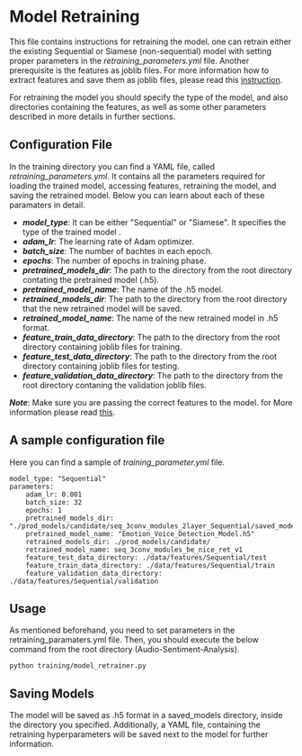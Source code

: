 # Model Retraining

This file contains instructions for retraining the model. one can retrain either the existing Sequential or Siamese (non-sequential) model with setting proper parameters in the _retraining_parameters.yml_ file.
Another prerequisite is the features as joblib files. For more information how to extract features and save them as joblib files, please read this [instruction](/docs/feature_Extraction.md).

For retraining the model you should specify the type of the model, and also directories containing the features, as well as some other parameters described in more details in further sections.


## Configuration File

In the training directory you can find a YAML file, called _retraining_parameters.yml_. It contains all the parameters required for loading the trained  model, accessing features, retraining the model, and saving the retrained model. Below you can learn about each of these paramaters in detail.

 -  ***model_type***: It can be either "Sequential" or "Siamese". It specifies the type of the trained model .
 -  ***adam_lr***: The learning rate of Adam optimizer.
 -  ***batch_size***: The number of bachtes in each epoch.
 -  ***epochs***: The number of epochs in training phase.
 -  ***pretrained_models_dir***: The path to the directory from the root directory contating the pretrained model (.h5).
 -  ***pretrained_model_name***: The name of the .h5 model.
 -   ***retrained_models_dir***: The path to the directory from the root directory that the new retrained model will be saved.
 -  ***retrained_model_name***: The name of the new retrained model  in .h5 format.
 -  ***feature_train_data_directory***: The path to the directory from the root directory  containing joblib files for  training.
 -  ***feature_test_data_directory***: The path to the directory from the root directory  containing joblib files for testing.
 -  ***feature_validation_data_directory***: The path to the directory from the root directory contaning the validation joblib files.
 
 ***Note***: Make sure you are passing the correct features to the model. for More information please read [this](/docs/feature_Extraction.md).

## A sample configuration file
Here you can find a sample of *training_parameter.yml* file.

    
    model_type: "Sequential"
	parameters:		
		adam_lr: 0.001
		batch_size: 32
		epochs: 1
		pretrained_models_dir: "./prod_models/candidate/seq_3conv_modules_2layer_Sequential/saved_models"
		pretrained_model_name: "Emotion_Voice_Detection_Model.h5"
		retrained_models_dir: ./prod_models/candidate/
		retrained_model_name: seq_3conv_modules_be_nice_ret_v1
		feature_test_data_directory: ./data/features/Sequential/test
		feature_train_data_directory: ./data/features/Sequential/train
		feature_validation_data_directory: ./data/features/Sequential/validation
	

## Usage

As mentioned beforehand, you need to set parameters in the retraining_paramaters.yml file. Then, you should execute the below command from the root directory (Audio-Sentiment-Analysis).

    python training/model_retrainer.py

## Saving Models
The model will be saved as .h5 format in a saved_models directory, inside the directory you specified. Additionally, a YAML file, containing the retraining hyperparameters will be saved next to the model for further information.


